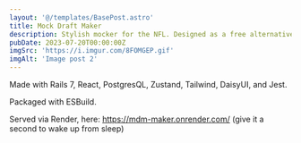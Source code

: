 ```yaml
---
layout: '@/templates/BasePost.astro'
title: Mock Draft Maker
description: Stylish mocker for the NFL. Designed as a free alternative to PFF's 'Mock Draft Simulator'. 
pubDate: 2023-07-20T00:00:00Z
imgSrc: 'https://i.imgur.com/8FOMGEP.gif'
imgAlt: 'Image post 2'
---
```


Made with Rails 7, React, PostgresQL, Zustand, Tailwind, DaisyUI, and Jest.

Packaged with ESBuild.

Served via Render, here: https://mdm-maker.onrender.com/ (give it a second to wake up from sleep)